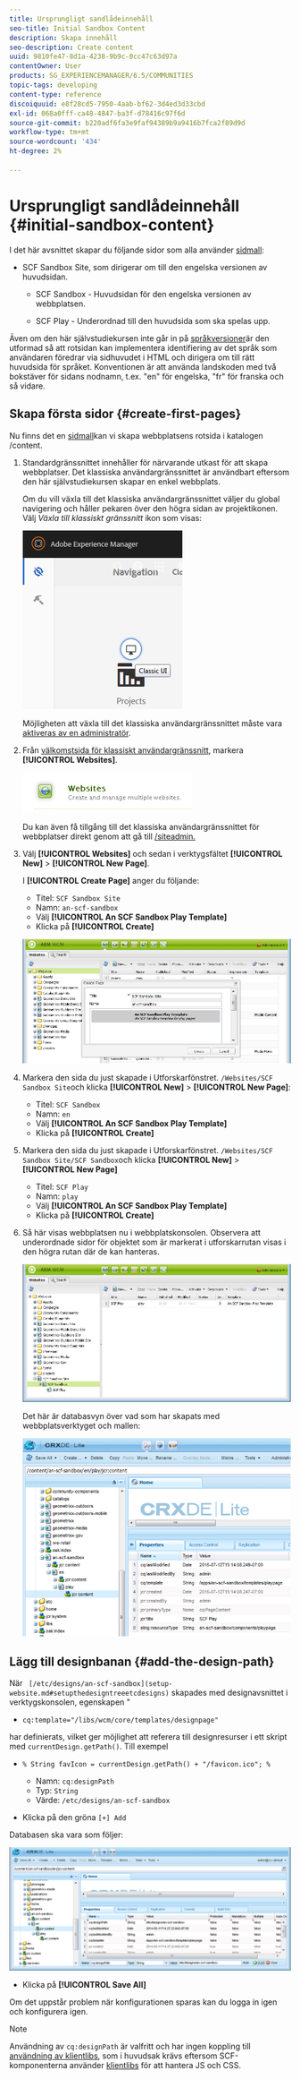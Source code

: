 ```yaml
---
title: Ursprungligt sandlådeinnehåll
seo-title: Initial Sandbox Content
description: Skapa innehåll
seo-description: Create content
uuid: 9810fe47-8d1a-4238-9b9c-0cc47c63d97a
contentOwner: User
products: SG_EXPERIENCEMANAGER/6.5/COMMUNITIES
topic-tags: developing
content-type: reference
discoiquuid: e8f28cd5-7950-4aab-bf62-3d4ed3d33cbd
exl-id: 068a0fff-ca48-4847-ba3f-d78416c97f6d
source-git-commit: b220adf6fa3e9faf94389b9a9416b7fca2f89d9d
workflow-type: tm+mt
source-wordcount: '434'
ht-degree: 2%

---
```


# Ursprungligt sandlådeinnehåll {#initial-sandbox-content}

I det här avsnittet skapar du följande sidor som alla använder [sidmall](initial-app.md#createthepagetemplate):

* SCF Sandbox Site, som dirigerar om till den engelska versionen av huvudsidan.

   * SCF Sandbox - Huvudsidan för den engelska versionen av webbplatsen.

   * SCF Play - Underordnad till den huvudsida som ska spelas upp.

Även om den här självstudiekursen inte går in på [språkversioner](../../help/sites-administering/tc-prep.md)är den utformad så att rotsidan kan implementera identifiering av det språk som användaren föredrar via sidhuvudet i HTML och dirigera om till rätt huvudsida för språket. Konventionen är att använda landskoden med två bokstäver för sidans nodnamn, t.ex. &quot;en&quot; för engelska, &quot;fr&quot; för franska och så vidare.

## Skapa första sidor {#create-first-pages}

Nu finns det en [sidmall](initial-app.md#createthepagetemplate)kan vi skapa webbplatsens rotsida i katalogen /content.

1. Standardgränssnittet innehåller för närvarande utkast för att skapa webbplatser. Det klassiska användargränssnittet är användbart eftersom den här självstudiekursen skapar en enkel webbplats.

   Om du vill växla till det klassiska användargränssnittet väljer du global navigering och håller pekaren över den högra sidan av projektikonen. Välj *Växla till klassiskt gränssnitt* ikon som visas:

   ![classic-ui](assets/classic-ui.png)

   Möjligheten att växla till det klassiska användargränssnittet måste vara [aktiveras av en administratör](../../help/sites-administering/enable-classic-ui.md).

1. Från [välkomstsida för klassiskt användargränssnitt](http://localhost:4502/welcome.html), markera **[!UICONTROL Websites]**.

   ![classic-ui-website](assets/classic-ui-website.png)

   Du kan även få tillgång till det klassiska användargränssnittet för webbplatser direkt genom att gå till [/siteadmin.](http://localhost:4502/siteadmin)

1. Välj **[!UICONTROL Websites]** och sedan i verktygsfältet **[!UICONTROL New]** > **[!UICONTROL New Page]**.

   I **[!UICONTROL Create Page]** anger du följande:

   * Titel: `SCF Sandbox Site`
   * Namn: `an-scf-sandbox`
   * Välj **[!UICONTROL An SCF Sandbox Play Template]**
   * Klicka på **[!UICONTROL Create]**

   ![classic-ui-create-page](assets/classic-ui-create-page.png)

1. Markera den sida du just skapade i Utforskarfönstret. `/Websites/SCF Sandbox Site`och klicka **[!UICONTROL New]** > **[!UICONTROL New Page]**:

   * Titel: `SCF Sandbox`
   * Namn: `en`
   * Välj **[!UICONTROL An SCF Sandbox Play Template]**
   * Klicka på **[!UICONTROL Create]**

1. Markera den sida du just skapade i Utforskarfönstret. `/Websites/SCF Sandbox Site/SCF Sandbox`och klicka **[!UICONTROL New]** > **[!UICONTROL New Page]**

   * Titel: `SCF Play`
   * Namn: `play`
   * Välj **[!UICONTROL An SCF Sandbox Play Template]**
   * Klicka på **[!UICONTROL Create]**

1. Så här visas webbplatsen nu i webbplatskonsolen. Observera att underordnade sidor för objektet som är markerat i utforskarrutan visas i den högra rutan där de kan hanteras.

   ![classic-ui-website-page](assets/classic-ui-website-page.png)

   Det här är databasvyn över vad som har skapats med webbplatsverktyget och mallen:

   ![classic-ui-database-view](assets/classic-ui-repository-view.png)

## Lägg till designbanan {#add-the-design-path}

När ` [/etc/designs/an-scf-sandbox](setup-website.md#setupthedesigntreeetcdesigns)` skapades med designavsnittet i verktygskonsolen, egenskapen &quot;

* `cq:template="/libs/wcm/core/templates/designpage"`

har definierats, vilket ger möjlighet att referera till designresurser i ett skript med `currentDesign.getPath()`. Till exempel

* `% String favIcon = currentDesign.getPath() + "/favicon.ico"; %`


   * Namn: `cq:designPath`
   * Typ: `String`
   * Värde: `/etc/designs/an-scf-sandbox`

* Klicka på den gröna `[+] Add`

Databasen ska vara som följer:

![classic-ui-database-path](assets/classic-ui-repository-path.png)

* Klicka på **[!UICONTROL Save All]**

Om det uppstår problem när konfigurationen sparas kan du logga in igen och konfigurera igen.

>[!NOTE]
>
>Användning av `cq:designPath` är valfritt och har ingen koppling till [användning av klientlibs](develop-app.md#includeclientlibsintemplate), som i huvudsak krävs eftersom SCF-komponenterna använder [klientlibs](client-customize.md#clientlibs-for-scf) för att hantera JS och CSS.
